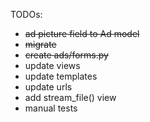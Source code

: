 TODOs:
- ~~ad picture field to Ad model~~
- ~~migrate~~
- ~~create ads/forms.py~~
- update views
- update templates
- update urls
- add stream_file() view
- manual tests



